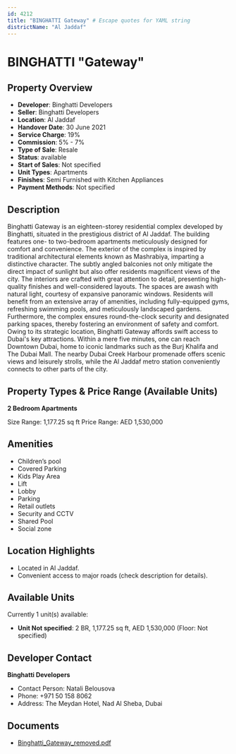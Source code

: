 ```yaml
---
id: 4212
title: "BINGHATTI Gateway" # Escape quotes for YAML string
districtName: "Al Jaddaf"
---
```


# BINGHATTI "Gateway"

## Property Overview
- **Developer**: Binghatti Developers
- **Seller**: Binghatti Developers
- **Location**: Al Jaddaf
- **Handover Date**: 30 June 2021
- **Service Charge**: 19%
- **Commission**: 5% - 7%
- **Type of Sale**: Resale
- **Status**: available
- **Start of Sales**: Not specified
- **Unit Types**: Apartments
- **Finishes**: Semi Furnished with Kitchen Appliances
- **Payment Methods**: Not specified

## Description
Binghatti Gateway is an eighteen-storey residential complex developed by Binghatti, situated in the prestigious district of Al Jaddaf. The building features one- to two-bedroom apartments meticulously designed for comfort and convenience. The exterior of the complex is inspired by traditional architectural elements known as Mashrabiya, imparting a distinctive character. The subtly angled balconies not only mitigate the direct impact of sunlight but also offer residents magnificent views of the city. The interiors are crafted with great attention to detail, presenting high-quality finishes and well-considered layouts. The spaces are awash with natural light, courtesy of expansive panoramic windows. Residents will benefit from an extensive array of amenities, including fully-equipped gyms, refreshing swimming pools, and meticulously landscaped gardens. Furthermore, the complex ensures round-the-clock security and designated parking spaces, thereby fostering an environment of safety and comfort. Owing to its strategic location, Binghatti Gateway affords swift access to Dubai's key attractions. Within a mere five minutes, one can reach Downtown Dubai, home to iconic landmarks such as the Burj Khalifa and The Dubai Mall. The nearby Dubai Creek Harbour promenade offers scenic views and leisurely strolls, while the Al Jaddaf metro station conveniently connects to other parts of the city.

## Property Types & Price Range (Available Units)
**2 Bedroom Apartments**

Size Range: 1,177.25 sq ft
Price Range: AED 1,530,000

## Amenities
- Children’s pool
- Covered Parking
- Kids Play Area
- Lift
- Lobby
- Parking
- Retail outlets
- Security and CCTV
- Shared Pool
- Social zone

## Location Highlights
- Located in Al Jaddaf.
- Convenient access to major roads (check description for details).

## Available Units
Currently 1 unit(s) available:
- **Unit Not specified**: 2 BR, 1,177.25 sq ft, AED 1,530,000 (Floor: Not specified)

## Developer Contact
**Binghatti Developers**
- Contact Person: Natali Belousova
- Phone: +971 50 158 8062
- Address: The Meydan Hotel, Nad Al Sheba, Dubai

## Documents
- [Binghatti_Gateway_removed.pdf](https://cdn.geniemap.net/2025/01/28/DpcCFxUdGYuwCtCDzha8IEubf52L3q6aZVIZRbFx.pdf)
